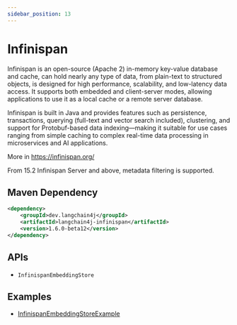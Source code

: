 ```yaml
---
sidebar_position: 13
---
```


# Infinispan

Infinispan is an open-source (Apache 2) in-memory key-value database and cache, can hold nearly any type of data, from plain-text 
to structured objects, is designed for high performance, scalability, and low-latency data access. 
It supports both embedded and client-server modes, allowing applications to 
use it as a local cache or a remote server database. 

Infinispan is built in Java and provides features such as persistence, transactions, 
querying (full-text and vector search included), clustering, and support for Protobuf-based data indexing—making it suitable 
for use cases ranging from simple caching to complex real-time data processing in 
microservices and AI applications.

More in https://infinispan.org/

From 15.2 Infinispan Server and above, metadata filtering is supported.

## Maven Dependency

```xml
<dependency>
    <groupId>dev.langchain4j</groupId>
    <artifactId>langchain4j-infinispan</artifactId>
    <version>1.6.0-beta12</version>
</dependency>
```


## APIs

- `InfinispanEmbeddingStore`


## Examples

- [InfinispanEmbeddingStoreExample](https://github.com/langchain4j/langchain4j-examples/blob/main/infinispan-example/src/main/java/InfinispanEmbeddingStoreExample.java)
